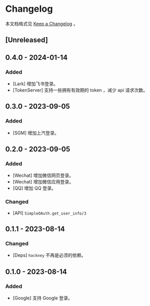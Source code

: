 # Changelog

本文档格式见 [Keep a Changelog](https://keepachangelog.com/en/1.0.0/) 。

## [Unreleased]

## 0.4.0 - 2024-01-14

### Added

- [Lark] 增加飞书登录。
- [TokenServer] 支持一些拥有有效期的 token ，减少 api 请求次数。

## 0.3.0 - 2023-09-05

### Added

- [SGM] 增加上汽登录。

## 0.2.0 - 2023-09-05

### Added

- [Wechat] 增加微信网页登录。
- [Wechat] 增加微信应用登录。
- [QQ] 增加 QQ 登录。

### Changed

- [API] `SimpleOAuth.get_user_info/3`

## 0.1.1 - 2023-08-14

### Changed

- [Deps] `hackney` 不再是必须的依赖。

## 0.1.0 - 2023-08-14

### Added

- [Google] 支持 Google 登录。
